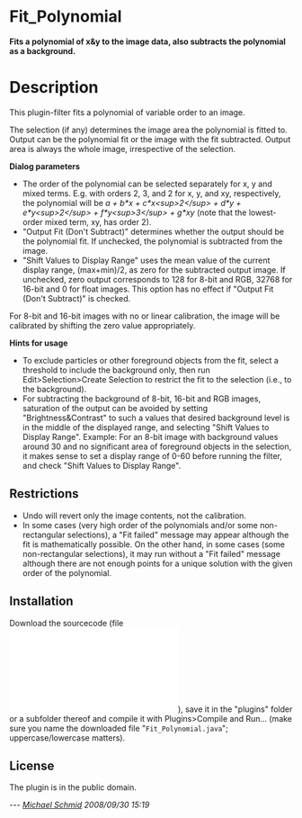 # Fit_Polynomial

**Fits a polynomial of x&y to the image data, also subtracts the
polynomial as a background.**

# Description

This plugin-filter fits a polynomial of variable order to an image.

The selection (if any) determines the image area the polynomial is
fitted to. Output can be the polynomial fit or the image with the fit
subtracted. Output area is always the whole image, irrespective of the
selection.

**Dialog parameters**

-   The order of the polynomial can be selected separately for x, y and
    mixed terms. E.g. with orders 2, 3, and 2 for x, y, and xy,
    respectively, the polynomial will be *a + b\*x +
    c\*x\<sup\>2\</sup\> + d\*y + e\*y\<sup\>2\</sup\> +
    f\*y\<sup\>3\</sup\> + g\*xy* (note that the lowest-order mixed
    term, xy, has order 2).
-   \"Output Fit (Don\'t Subtract)\" determines whether the output
    should be the polynomial fit. If unchecked, the polynomial is
    subtracted from the image.
-   \"Shift Values to Display Range\" uses the mean value of the current
    display range, (max+min)/2, as zero for the subtracted output image.
    If unchecked, zero output corresponds to 128 for 8-bit and RGB,
    32768 for 16-bit and 0 for float images. This option has no effect
    if \"Output Fit (Don\'t Subtract)\" is checked.

For 8-bit and 16-bit images with no or linear calibration, the image
will be calibrated by shifting the zero value appropriately.

**Hints for usage**

-   To exclude particles or other foreground objects from the fit,
    select a threshold to include the background only, then run
    Edit\>Selection\>Create Selection to restrict the fit to the
    selection (i.e., to the background).
-   For subtracting the background of 8-bit, 16-bit and RGB images,
    saturation of the output can be avoided by setting
    \"Brightness&Contrast\" to such a values that desired background
    level is in the middle of the displayed range, and selecting \"Shift
    Values to Display Range\". Example: For an 8-bit image with
    background values around 30 and no significant area of foreground
    objects in the selection, it makes sense to set a display range of
    0-60 before running the filter, and check \"Shift Values to Display
    Range\".

## Restrictions

-   Undo will revert only the image contents, not the calibration.
-   In some cases (very high order of the polynomials and/or some
    non-rectangular selections), a \"Fit failed\" message may appear
    although the fit is mathematically possible. On the other hand, in
    some cases (some non-rectangular selections), it may run without a
    \"Fit failed\" message although there are not enough points for a
    unique solution with the given order of the polynomial.

## Installation

Download the sourcecode (file
![Fit_Polynomial.java](/plugin/filter/fit_polynomial/fit_polynomial.java)),
save it in the \"plugins\" folder or a subfolder thereof and compile it
with Plugins\>Compile and Run\... (make sure you name the downloaded
file "`Fit_Polynomial.java`"; uppercase/lowercase matters).

## License

The plugin is in the public domain.

\-\-- *[Michael Schmid](/users/schmid) 2008/09/30 15:19*
